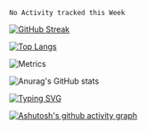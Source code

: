 <!--START_SECTION:waka-->
```text
No Activity tracked this Week
```
<!--END_SECTION:waka-->


<!-- ![](https://img.shields.io/badge/dynamic/json?color=000000&label=GitHub&query=%24.data.totalSubs&suffix=%20followers&url=https%3A%2F%2Fapi.spencerwoo.com%2Fsubstats%2F%3Fsource%3Dgithub%26queryKey%3DWonz5130) -->
[![GitHub Streak](http://github-readme-streak-stats.herokuapp.com?user=lemonsoldout&theme=blood)](https://git.io/streak-stats)

[![Top Langs](https://github-readme-stats.vercel.app/api/top-langs/?username=lemonsoldout&layout=compact)](https://github.com/anuraghazra/github-readme-stats)

![Metrics](https://metrics.lecoq.io/lemonsoldout?template=classic&languages=1&followup=1&people=1&introduction=1&base.indepth=false&base.hireable=false&languages.limit=8&languages.threshold=0%25&languages.other=false&languages.colors=github&languages.sections=most-used&languages.indepth=false&languages.analysis.timeout=15&languages.categories=markup%2C%20programming&languages.recent.categories=markup%2C%20programming&languages.recent.load=300&languages.recent.days=14&followup.sections=repositories&followup.indepth=false&people.limit=24&people.identicons=false&people.identicons.hide=false&people.size=28&people.types=followers%2C%20following&people.shuffle=false&introduction.title=true&config.timezone=America%2FNew_York)

![Anurag's GitHub stats](https://github-readme-stats.vercel.app/api?username=lemonsoldout&show_icons=true&theme=dracula)

[![Typing SVG](https://readme-typing-svg.herokuapp.com?center=true&vCenter=true&lines=%E4%B8%89%E5%A4%A9%E6%89%93%E9%B1%BC+%E4%B8%A4%E5%A4%A9%E6%99%92%E7%BD%91+%E4%B8%80%E5%A4%A9%E8%B5%B6%E4%BD%9C%E4%B8%9A%E3%80%82)](https://git.io/typing-svg)


[![Ashutosh's github activity graph](https://activity-graph.herokuapp.com/graph?username=lemonsoldout&theme=github)](https://github.com/ashutosh00710/github-readme-activity-graph)



<!-- <iframe src="https://discord.com/widget?id=666884615717388289&theme=dark" width="350" height="500" allowtransparency="true" frameborder="0" sandbox="allow-popups allow-popups-to-escape-sandbox allow-same-origin allow-scripts"></iframe> -->
